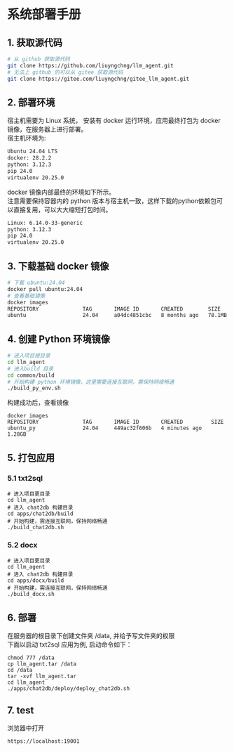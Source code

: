 # 系统部署手册
## 1. 获取源代码
```sh
# 从 github 获取源代码
git clone https://github.com/liuyngchng/llm_agent.git
# 无法上 github 的可以从 gitee 获取源代码
git clone https://gitee.com/liuyngchng/gitee_llm_agent.git
```
## 2. 部署环境
宿主机需要为 Linux 系统， 安装有 docker 运行环境，应用最终打包为 docker 镜像，在服务器上进行部署。  
宿主机环境为:
```sh
Ubuntu 24.04 LTS
docker: 28.2.2
python: 3.12.3
pip 24.0
virtualenv 20.25.0
```
docker 镜像内部最终的环境如下所示。  
注意需要保持容器内的 python 版本与宿主机一致，这样下载的python依赖包可以直接复用，可以大大缩短打包时间。
```sh
Linux: 6.14.0-33-generic
python: 3.12.3
pip 24.0
virtualenv 20.25.0
```
## 3. 下载基础 docker 镜像

```sh
# 下载 ubuntu:24.04
docker pull ubuntu:24.04
# 查看基础镜像
docker images
REPOSITORY              TAG       IMAGE ID       CREATED        SIZE
ubuntu                  24.04     a04dc4851cbc   8 months ago   78.1MB

```

## 4. 创建 Python 环境镜像
```sh
# 进入项目根目录
cd llm_agent
# 进入build 目录
cd common/build
# 开始构建 python 环境镜像，这里需要连接互联网，需保持网络畅通
./build_py_env.sh
```
构建成功后，查看镜像
```shell
docker images
REPOSITORY              TAG       IMAGE ID       CREATED         SIZE
ubuntu_py               24.04     449ac32f606b   4 minutes ago   1.28GB
```

## 5. 打包应用

### 5.1 txt2sql
```shell
# 进入项目更目录
cd llm_agent
# 进入 chat2db 构建目录
cd apps/chat2db/build
# 开始构建，需连接互联网，保持网络畅通
./build_chat2db.sh
```

### 5.2 docx
```shell
# 进入项目更目录
cd llm_agent
# 进入 chat2db 构建目录
cd apps/docx/build
# 开始构建，需连接互联网，保持网络畅通
./build_docx.sh
```
## 6. 部署
在服务器的根目录下创建文件夹 /data, 并给予写文件夹的权限  
下面以启动 txt2sql 应用为例, 启动命令如下：
```shell
chmod 777 /data
cp llm_agent.tar /data
cd /data
tar -xvf llm_agent.tar
cd llm_agent
./apps/chat2db/deploy/deploy_chat2db.sh
```

## 7. test
浏览器中打开
```shell 
https://localhost:19001
```

